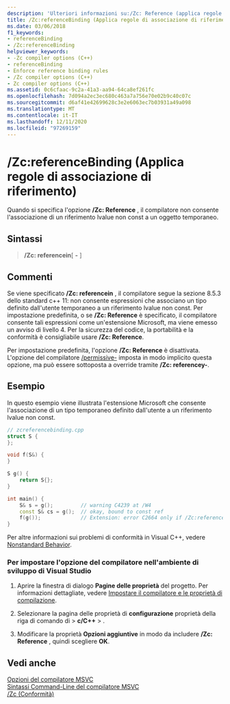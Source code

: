 ```yaml
---
description: 'Ulteriori informazioni su:/Zc: Reference (applica regole di associazione di riferimento)'
title: /Zc:referenceBinding (Applica regole di associazione di riferimento)
ms.date: 03/06/2018
f1_keywords:
- referenceBinding
- /Zc:referenceBinding
helpviewer_keywords:
- -Zc compiler options (C++)
- referenceBinding
- Enforce reference binding rules
- /Zc compiler options (C++)
- Zc compiler options (C++)
ms.assetid: 0c6cfaac-9c2a-41a3-aa94-64ca8ef261fc
ms.openlocfilehash: 7d094a2ec3ec680c463a7a756e70e02b9c40c07c
ms.sourcegitcommit: d6af41e42699628c3e2e6063ec7b03931a49a098
ms.translationtype: MT
ms.contentlocale: it-IT
ms.lasthandoff: 12/11/2020
ms.locfileid: "97269159"
---
```

# <a name="zcreferencebinding-enforce-reference-binding-rules"></a>/Zc:referenceBinding (Applica regole di associazione di riferimento)

Quando si specifica l'opzione **/Zc: Reference** , il compilatore non consente l'associazione di un riferimento lvalue non const a un oggetto temporaneo.

## <a name="syntax"></a>Sintassi

> **/Zc: referencein**[ **-** ]

## <a name="remarks"></a>Commenti

Se viene specificato **/Zc: referencein** , il compilatore segue la sezione 8.5.3 dello standard c++ 11: non consente espressioni che associano un tipo definito dall'utente temporaneo a un riferimento lvalue non const. Per impostazione predefinita, o se **/Zc: Reference** è specificato, il compilatore consente tali espressioni come un'estensione Microsoft, ma viene emesso un avviso di livello 4. Per la sicurezza del codice, la portabilità e la conformità è consigliabile usare **/Zc: Reference**.

Per impostazione predefinita, l'opzione **/Zc: Reference** è disattivata. L'opzione del compilatore [/permissive-](permissive-standards-conformance.md) imposta in modo implicito questa opzione, ma può essere sottoposta a override tramite **/Zc: referencey-**.

## <a name="example"></a>Esempio

In questo esempio viene illustrata l'estensione Microsoft che consente l'associazione di un tipo temporaneo definito dall'utente a un riferimento lvalue non const.

```cpp
// zcreferencebinding.cpp
struct S {
};

void f(S&) {
}

S g() {
    return S{};
}

int main() {
    S& s = g();         // warning C4239 at /W4
    const S& cs = g();  // okay, bound to const ref
    f(g());             // Extension: error C2664 only if /Zc:referenceBinding
}
```

Per altre informazioni sui problemi di conformità in Visual C++, vedere [Nonstandard Behavior](../../cpp/nonstandard-behavior.md).

### <a name="to-set-this-compiler-option-in-the-visual-studio-development-environment"></a>Per impostare l'opzione del compilatore nell'ambiente di sviluppo di Visual Studio

1. Aprire la finestra di dialogo **Pagine delle proprietà** del progetto. Per informazioni dettagliate, vedere [Impostare il compilatore e le proprietà di compilazione](../working-with-project-properties.md).

1. Selezionare la pagina delle proprietà di **configurazione** proprietà della riga di comando di  >  **c/C++**  >   .

1. Modificare la proprietà **Opzioni aggiuntive** in modo da includere **/Zc: Reference** , quindi scegliere **OK**.

## <a name="see-also"></a>Vedi anche

[Opzioni del compilatore MSVC](compiler-options.md)<br/>
[Sintassi Command-Line del compilatore MSVC](compiler-command-line-syntax.md)<br/>
[/Zc (Conformità)](zc-conformance.md)<br/>
